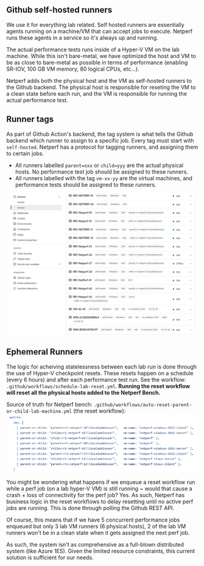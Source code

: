 ## Github self-hosted runners

We use it for everything lab related. Self hosted runners are essentially agents running on a machine/VM that can accept jobs to execute. Netperf runs these agents in a service so it's always up and running.

The actual performance tests runs inside of a Hyper-V VM on the lab machine.
While this isn't bare-metal, we have optimized the host and VM to be as close to bare-metal as possible in terms of performance (enabling SR-IOV, 100 GB VM memory, 80 logical CPUs, etc...).

Netperf adds both the physical host and the VM as self-hosted runners to the Github backend. The physical host is responsible for reseting the VM to a clean state before each run, and the VM is responsible for running the actual performance test.

## Runner tags

As part of Github Action's backend, the tag system is what tells the Github backend which runner to assign to a specific job. Every tag must start with `self-hosted`.
Netperf has a protocol for tagging runners, and assigning them to certain jobs.
- All runners labelled `parent=xxx` or `child=yyy` are the actual physical hosts. No performance test job should be assigned to these runners.
- All runners labelled with the tag `vm-xx-yy` are the virtual machines, and performance tests should be assigned to these runners.




![](runner-table.png)

## Ephemeral Runners

The logic for acheiving statelessness between each lab run is done through the use of Hyper-V checkpoint resets. These resets happen on a schedule (every 6 hours) and after each performance test run. See the workflow: `.github/workflows/schedule-lab-reset.yml`. **Running the reset workflow will reset all the physical hosts added to the Netperf Bench.**

Source of truth for Netperf bench:  `.github/workflows/auto-reset-parent-or-child-lab-machine.yml` (the reset workflow):
![alt text](image.png)

You might be wondering what happens if we enqueue a reset workflow run while a perf job (on a lab hyper-V VM)
is still
running ~ would that cause a crash + loss of connectivity for the perf job? Yes. As such, Netperf has business logic in
the reset workflows to delay resetting until no active perf jobs are running. This is done through polling the Github
REST API.

Of course, this means that if we have 5 concurrent performance jobs enqueued but only 3 lab VM runners (6 physical hosts),
2 of the lab VM runners won't be in a clean state when it gets assigned the next perf job.

As such, the system isn't as comprehensive as a full-blown distributed system (like Azure 1ES). Given the limited resource constraints, this current solution is sufficient for our needs.

